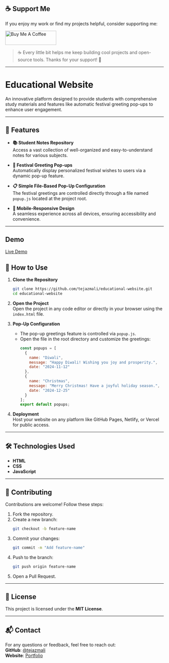 ## ☕ Support Me

If you enjoy my work or find my projects helpful, consider supporting me:

<a href="https://www.buymeacoffee.com/tejazmali" target="_blank">
  <img src="https://cdn.buymeacoffee.com/buttons/v2/default-yellow.png" alt="Buy Me A Coffee" style="height: 45px; width: 162px;">
</a>

> ☕ Every little bit helps me keep building cool projects and open-source tools. Thanks for your support! 🙌

---


# Educational Website  

An innovative platform designed to provide students with comprehensive study materials and features like automatic festival greeting pop-ups to enhance user engagement.  

---

## 🌟 Features  

- **📚 Student Notes Repository**  
  Access a vast collection of well-organized and easy-to-understand notes for various subjects.  

- **🎉 Festival Greeting Pop-ups**  
  Automatically display personalized festival wishes to users via a dynamic pop-up feature.  

- **📋 Simple File-Based Pop-Up Configuration**  
  The festival greetings are controlled directly through a file named `popup.js` located at the project root.  

- **📱 Mobile-Responsive Design**  
  A seamless experience across all devices, ensuring accessibility and convenience.  

---
## Demo
[Live Demo](https://fundamental-academy.web.app/)



## 🚀 How to Use  

1. **Clone the Repository**  
   ```bash  
   git clone https://github.com/tejazmali/educational-website.git  
   cd educational-website  
   ```  

2. **Open the Project**  
   Open the project in any code editor or directly in your browser using the `index.html` file.  

3. **Pop-Up Configuration**  
   - The pop-up greetings feature is controlled via `popup.js`.  
   - Open the file in the root directory and customize the greetings:  
     ```javascript  
     const popups = [  
       {  
         name: "Diwali",  
         message: "Happy Diwali! Wishing you joy and prosperity.",  
         date: "2024-11-12"  
       },  
       {  
         name: "Christmas",  
         message: "Merry Christmas! Have a joyful holiday season.",  
         date: "2024-12-25"  
       }  
     ];  
     export default popups;  
     ```  

4. **Deployment**  
   Host your website on any platform like GitHub Pages, Netlify, or Vercel for public access.  

---

## 🛠️ Technologies Used  

- **HTML**  
- **CSS**  
- **JavaScript**  

---

## 🤝 Contributing  

Contributions are welcome! Follow these steps:  
1. Fork the repository.  
2. Create a new branch:  
   ```bash  
   git checkout -b feature-name  
   ```  
3. Commit your changes:  
   ```bash  
   git commit -m "Add feature-name"  
   ```  
4. Push to the branch:  
   ```bash  
   git push origin feature-name  
   ```  
5. Open a Pull Request.  

---

## 📜 License  

This project is licensed under the **MIT License**.  

---

## 📬 Contact  

For any questions or feedback, feel free to reach out:  
**GitHub**: [@tejazmali](https://github.com/tejazmali)  
**Website**: [Portfolio](https://tejasmali.vercel.app)



